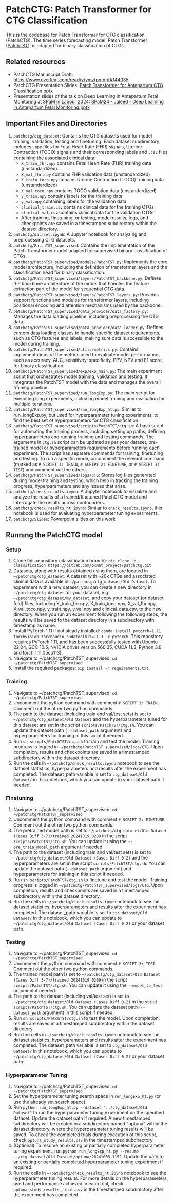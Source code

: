 # PatchCTG: Patch Transformer for CTG Classification

This is the codebase for Patch Transformer for CTG classification (PatchCTG). The time series forecasting model, Patch Transformer ([PatchTST](https://github.com/yuqinie98/PatchTST/tree/main/PatchTST_supervised)), is adapted for binary classification of CTGs.

## Related resources
- PatchCTG Manuscript Draft: https://www.overleaf.com/read/ytymztpqtgpf#144035
- PatchCTG Presentation Slides: [Patch Transformer for Antepartum CTG Classification.pptx](https://gitlab.com/oxmat_project/patchctg/-/blob/classification/Slides/Patch%20Transformer%20for%20Antepartum%20CTG%20Classification.pptx?ref_type=heads)
- Presentation slides of the talk on Deep Learning in Antepartum Fetal Monitoring at [SPaM in Labour 2024](https://sites.unica.it/spam2024/program/): [SPaM24 - Jaleed - Deep Learning in Antepartum Fetal Monitoring.pptx](https://gitlab.com/oxmat_project/patchctg/-/blob/classification/Slides/SPaM24%20-%20Jaleed%20-%20Deep%20Learning%20in%20Antepartum%20Fetal%20Monitoring.pptx?ref_type=heads)

## Important Files and Directories
1. `patchctg/ctg_dataset`: Contains the CTG datasets used for model training, validation, testing and finetuning. Each dataset subdirectory includes `.npy` files for Fetal Heart Rate (FHR) signals, Uterine Contraction (TOCO) signals and their corresponding labels and `.csv` files containing the associated clinical data:
    - `X_train_fhr.npy` contains Fetal Heart Rate (FHR) training data (unstandardized).
    - `X_val_fhr.npy` contains FHR validation data (unstandardized)
    - `X_train_toco.npy` conains Uterine Contraction (TOCO) training data (unstandardized)
    - `X_val_toco.npy` contains TOCO validation data (unstandardized)
    - `y_train.npy` contains labels for the training data
    - `y_val.npy` containing labels for the validation data
    - `clinical_train.csv` contains clinical data for the training CTGs
    - `clinical_val.csv` contains clinical data for the validation CTGs
    - After training, finetuning, or testing, model results, logs, and checkpoints are saved in a timestamped subdirectory within the dataset directory.
2. `patchctg/dataset.ipynb`: A Jupyter notebook for analyzing and preprocessing CTG datasets.
3. `patchctg/PatchTST_supervised`: Contains the implementation of the Patch Transformer model adapted for supervised binary classification of CTGs.
4. `patchctg/PatchTST_supervised/models/PatchTST.py`: Implements the core model architecture, including the definition of transformer layers and the classification head for binary classification.
5. `patchctg/PatchTST_supervised/layers/PatchTST_backbone.py`: Defines the backbone architecture of the model that handles the feature extraction part of the model for sequential CTG data.
6. `patchctg/PatchTST_supervised/layers/PatchTST_layers.py`: Provides support functions and modules for transformer layers, including positional encoding and attention mechanisms used by the backbone.
7. `patchctg/PatchTST_supervised/data_provider/data_factory.py`: Manages the data loading pipeline, including preprocessing the CTG data.
8. `patchctg/PatchTST_supervised/data_provider/data_loader.py`: Defines custom data loading classes to handle specific dataset requirements, such as CTG features and labels, making sure data is accessible to the model during training.
9. `patchctg/PatchTST_supervised/utils/metrics.py`: Contains implementations of the metrics used to evaluate model performance, such as accuracy, AUC, sensitivity, specificity, PPV, NPV and F1 score, for binary classification.
10. `patchctg/PatchTST_supervised/exp/exp_main.py`: The main experiment script that orchestrates model training, validation and testing. It integrates the PatchTST model with the data and manages the overall training pipeline.
11. `patchctg/PatchTST_supervised/run_longExp.py`: The main script for executing long experiments, including model training and evaluation for multiple iterations. 
12. `patchctg/PatchTST_supervised/run_longExp_ht.py`: Similar to run_longExp.py, but used for hyperparameter tuning experiments, to find the best set of hyperparameters for CTG classification.
13. `patchctg/PatchTST_supervised/scripts/PatchTST/ctg.sh`: A bash script for automating the training process, including setting up paths, defining hyperparameters and running training and testing commands. The arguments in `ctg.sh` script can be updated as per your dataset, pre-trained model or hyperparameters requirements before running each experiment. The script has separate commands for training, finetuning and testing. To run a specific mode, uncomment the relevant command (marked as `# SCRIPT 1: TRAIN`, `# SCRIPT 2: FINETUNE`, or `# SCRIPT 3: TEST`) and comment out the others.
14. `patchctg/PatchTST_supervised/logs/CTG`: Stores log files generated during model training and testing, which help in tracking the training progress, hyperparameters and any issues that arise.
15. `patchctg/check_results.ipynb`: A Jupyter notebook to visualize and analyze the results of a trained/finetuned PatchCTG model and interrogate the results across confounders.
16. `patchctg/check_results_ht.ipynb`: Similar to `check_results.ipynb`, this notebook is used for evaluating hyperparameter tuning experiments.
17. `patchctg/Slides`: Powerpoint slides on this work 

## Running the PatchCTG model

### Setup
1. Clone this repository (classification branch): `git clone -b classification https://gitlab.com/oxmat_project/patchctg.git`
2. Datasets, along with results obtained using them, are located in `~/patchctg/ctg_dataset`. A dataset with ~20k CTGs and associated clinical data is available in `~/patchctg/ctg_dataset/Old Dataset`. To experiment with a new dataset, you can create a new directory in `~/patchctg/ctg_dataset` for your dataset, e.g. `~/patchctg/ctg_dataset/my_dataset`, and copy your dataset (or dataset fold) files, including X_train_fhr.npy, X_train_toco.npy, X_val_fhr.npy, X_val_toco.npy, y_train.npy, y_val.npy and clinical_data.csv, to the new directory. When you run an experiment following the following steps, the results will be saved to the dataset directory in a subdirectory with timestamp as name.
3. Install PyTorch 1.11 if not aleady installed: `conda install pytorch=1.11 torchvision torchaudio cudatoolkit=11.3 -c pytorch`. This repository requires PyTorch 1.11, and has been successfully tested with Ubuntu 22.04, GCC 10.5, NVIDIA driver version 560.35, CUDA 11.3, Python 3.8 and torch 1.11.05cu113).
4. Navigate to ~/patchctg/PatchTST_supervised: `cd ~/patchctg/PatchTST_supervised`
5. Install the required packages: `pip install -r requirements.txt`.

### Training
1. Navigate to ~/patchctg/PatchTST_supervised: `cd ~/patchctg/PatchTST_supervised`
2. Uncomment the python command with comment `# SCRIPT 1: TRAIN`. Comment out the other two python commands. 
3. The path to the dataset (including train and val/test sets) is set to `~/patchctg/ctg_dataset/Old Dataset` and the hyperparameters tuned for this dataset are set in the script `scripts/PatchTST/ctg.sh`. You can update the dataset path (`--dataset_path` argument) and hyperparameters for training in this script if needed.
4. Run `sh scripts/PatchTST/ctg.sh` to train and test the model. Training progress is logged in `~/patchctg/PatchTST_supervised/logs/CTG`. Upon completion, results and checkpoints are saved in a timestamped subdirectory within the dataset directory.
5. Run the cells in `~/patchctg/check_results.ipynb` notebook to see the dataset statistics, hyperparameters and results after the experiment has completed. The dataset_path variable is set to `ctg_dataset/Old Dataset/` in this notebook, which you can update to your dataset path if needed. 

### Finetuning
1. Navigate to ~/patchctg/PatchTST_supervised: `cd ~/patchctg/PatchTST_supervised`
2. Uncomment the python command with comment `# SCRIPT 2: FINETUNE`. Comment out the other two python commands.
3. The pretrained model path is set to `~/patchctg/ctg_dataset/Old Dataset (Cases Diff 3-7)/trained 20241019 0209` in the script `scripts/PatchTST/ctg.sh`. You can update it using the `--pre_train_model_path` argument if needed.
4. The path to the dataset (including train and val/test sets) is set to `~/patchctg/ctg_dataset/Old Dataset (Cases Diff 0-2)` and the hyperparameters are set in the script `scripts/PatchTST/ctg.sh`. You can update the dataset path (`--dataset_path` argument) and hyperparameters for training in this script if needed.
5. Run `sh scripts/PatchTST/ctg.sh` to finetune and test the model. Training progress is logged in `~/patchctg/PatchTST_supervised/logs/CTG`. Upon completion, results and checkpoints are saved in a timestamped subdirectory within the dataset directory.
6. Run the cells in `~/patchctg/check_results.ipynb` notebook to see the dataset statistics, hyperparameters and results after the experiment has completed. The dataset_path variable is set to `ctg_dataset/Old Dataset/` in this notebook, which you can update to `~/patchctg/ctg_dataset/Old Dataset (Cases Diff 0-2)` or your dataset path. 

### Testing 
1. Navigate to ~/patchctg/PatchTST_supervised: `cd ~/patchctg/PatchTST_supervised`
2. Uncomment the python command with comment `# SCRIPT 3: TEST`. Comment out the other two python commands.
3. The trained model path is set to `~/patchctg/ctg_dataset/Old Dataset (Cases Diff 3-7)/trained 20241019 0209` in the script `scripts/PatchTST/ctg.sh`. You can update it using the `--model_to_test` argument if needed.
4. The path to the dataset (including val/test set) is set to `~/patchctg/ctg_dataset/Old Dataset (Cases Diff 0-2)` in the script `scripts/PatchTST/ctg.sh`. You can update the dataset path (`--dataset_path` argument) in this script if needed.
5. Run `sh scripts/PatchTST/ctg.sh` to test the model. Upon completion, results are saved in a timestamped subdirectory within the dataset directory.
6. Run the cells in `~/patchctg/check_results.ipynb` notebook to see the dataset statistics, hyperparameters and results after the experiment has completed. The dataset_path variable is set to `ctg_dataset/Old Dataset/` in this notebook, which you can update to `~/patchctg/ctg_dataset/Old Dataset (Cases Diff 0-2)` or your dataset path. 

### Hyperparameter Tuning
1. Navigate to ~/patchctg/PatchTST_supervised: `cd ~/patchctg/PatchTST_supervised`
2. Set the hyperparameter tuning search space in `run_longExp_ht.py` (or use the already set search space).
3. Run `python run_longExp_ht.py --dataset "../ctg_dataset/Old Dataset"` to run the hyperparameter tuning experiment on the specified dataset. Update the dataset path if required. A new timestamped subdirectory will be created in a subdirectory named "optuna" within the dataset directory, where the hyperparameter tuning results will be saved. To check the completed trials during execution of this script, check `optuna_study_results.csv` in the timestamped subdirectory.
4. (Optional) To resume an existing or partially completed hyperparameter tuning experiment, run `python run_longExp_ht.py --resume ../ctg_dataset/Old Dataset/optuna/20241008_1152`. Update the path to an existing or partially completed hyperparameter tuning experiment if required.
5. Run the cells in `~/patchctg/check_results_ht.ipynb` notebook to see the hyperparameter tuning results. For more details on the hyperparameters used and performance achieved in each trial, check `optuna_study_results_final.csv` in the timestamped subdirectory after the experiment has completed. 

<!-- ## Updates made in the original repository 

1. **PatchTST.py** (done)
   - Set `target_window=1` during the initialization to ensure proper handling of output dimensions for binary classification
   - Modified the final layer to output a single value with a sigmoid activation for binary classification 

2. **data_factory.py** (done)
   - Added handling for our dataset 
 
3. **data_loader.py** (done)
   - Implemented `Dataset_CTG` class for loading our dataset 

4. **ctg.sh** (done)
   - Created a script to run the binary classification task using our dataset 

5. **exp_main.py** (done)
   - Modified the main experiment script to handle binary classification, including changing the loss function to `nn.BCEWithLogitsLoss()`, adjusting the output processing to handle binary labels, and including validation AUC

6. **metrics.py** (done)
   - Implemented metrics for binary classification, including functions for accuracy, precision, recall, F1-score and AUC 

7. **Update run_longExp.py** (done)
   - Adapt the long experiment script to execute the binary classification task. Change the dataset and model handling for binary classification. Adjust logging to include binary classification metrics.

8. **Verify and Update ctg.sh Script** (done)
   - Ensure the script correctly references all updated files and settings. Confirm paths, model parameters and logging are correctly set for binary classification.

9. **Test and Debug** (done)
   - Test the complete repository for binary classification. -->
  
<!-- # PatchTST (ICLR 2023)

### This is an offical implementation of PatchTST: [A Time Series is Worth 64 Words: Long-term Forecasting with Transformers](https://arxiv.org/abs/2211.14730). 

:triangular_flag_on_post: Our model has been included in [GluonTS](https://github.com/awslabs/gluonts). Special thanks to the contributor @[kashif](https://github.com/kashif)!

:triangular_flag_on_post: Our model has been included in [NeuralForecast](https://github.com/Nixtla/neuralforecast). Special thanks to the contributor @[kdgutier](https://github.com/kdgutier) and @[cchallu](https://github.com/cchallu)!

:triangular_flag_on_post: Our model has been included in [timeseriesAI(tsai)](https://github.com/timeseriesAI/tsai/blob/main/tutorial_nbs/15_PatchTST_a_new_transformer_for_LTSF.ipynb). Special thanks to the contributor @[oguiza](https://github.com/oguiza)!

We offer a video that provides a concise overview of our paper for individuals seeking a rapid comprehension of its contents: https://www.youtube.com/watch?v=Z3-NrohddJw



## Key Designs

:star2: **Patching**: segmentation of time series into subseries-level patches which are served as input tokens to Transformer.

:star2: **Channel-independence**: each channel contains a single univariate time series that shares the same embedding and Transformer weights across all the series.

![alt text](https://github.com/yuqinie98/PatchTST/blob/main/pic/model.png)

## Results

### Supervised Learning

Compared with the best results that Transformer-based models can offer, PatchTST/64 achieves an overall **21.0%** reduction on MSE and **16.7%** reduction
on MAE, while PatchTST/42 attains a overall **20.2%** reduction on MSE and **16.4%** reduction on MAE. It also outperforms other non-Transformer-based models like DLinear.

![alt text](https://github.com/yuqinie98/PatchTST/blob/main/pic/table3.png)

### Self-supervised Learning

We do comparison with other supervised and self-supervised models, and self-supervised PatchTST is able to outperform all the baselines. 

![alt text](https://github.com/yuqinie98/PatchTST/blob/main/pic/table4.png)

![alt text](https://github.com/yuqinie98/PatchTST/blob/main/pic/table6.png)

We also test the capability of transfering the pre-trained model to downstream tasks.

![alt text](https://github.com/yuqinie98/PatchTST/blob/main/pic/table5.png)

## Efficiency on Long Look-back Windows

Our PatchTST consistently <ins>reduces the MSE scores as the look-back window increases</ins>, which confirms our model’s capability to learn from longer receptive field.

![alt text](https://github.com/yuqinie98/PatchTST/blob/main/pic/varying_L.png)

## Getting Started

We seperate our codes for supervised learning and self-supervised learning into 2 folders: ```PatchTST_supervised``` and ```PatchTST_self_supervised```. Please choose the one that you want to work with.

### Supervised Learning

1. Install requirements. ```pip install -r requirements.txt```

2. Download data. You can download all the datasets from [Autoformer](https://drive.google.com/drive/folders/1ZOYpTUa82_jCcxIdTmyr0LXQfvaM9vIy). Create a seperate folder ```./dataset``` and put all the csv files in the directory.

3. Training. All the scripts are in the directory ```./scripts/PatchTST```. The default model is PatchTST/42. For example, if you want to get the multivariate forecasting results for weather dataset, just run the following command, and you can open ```./result.txt``` to see the results once the training is done:
```
sh ./scripts/PatchTST/weather.sh
```

You can adjust the hyperparameters based on your needs (e.g. different patch length, different look-back windows and prediction lengths.). We also provide codes for the baseline models.

### Self-supervised Learning

1. Follow the first 2 steps above

2. Pre-training: The scirpt patchtst_pretrain.py is to train the PatchTST/64. To run the code with a single GPU on ettm1, just run the following command
```
python patchtst_pretrain.py --dset ettm1 --mask_ratio 0.4
```
The model will be saved to the saved_model folder for the downstream tasks. There are several other parameters can be set in the patchtst_pretrain.py script.
 
 3. Fine-tuning: The script patchtst_finetune.py is for fine-tuning step. Either linear_probing or fine-tune the entire network can be applied.
```
python patchtst_finetune.py --dset ettm1 --pretrained_model <model_name>
```

## Acknowledgement

We appreciate the following github repo very much for the valuable code base and datasets:

https://github.com/cure-lab/LTSF-Linear

https://github.com/zhouhaoyi/Informer2020

https://github.com/thuml/Autoformer

https://github.com/MAZiqing/FEDformer

https://github.com/alipay/Pyraformer

https://github.com/ts-kim/RevIN

https://github.com/timeseriesAI/tsai

## Contact

If you have any questions or concerns, please contact us: ynie@princeton.edu or nnguyen@us.ibm.com or submit an issue

## Citation

If you find this repo useful in your research, please consider citing our paper as follows:

```
@inproceedings{Yuqietal-2023-PatchTST,
  title     = {A Time Series is Worth 64 Words: Long-term Forecasting with Transformers},
  author    = {Nie, Yuqi and
               H. Nguyen, Nam and
               Sinthong, Phanwadee and 
               Kalagnanam, Jayant},
  booktitle = {International Conference on Learning Representations},
  year      = {2023}
}
``` -->

